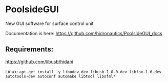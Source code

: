 # PoolsideGUI
New GUI software for surface control unit

Documentation is here: https://github.com/hidronautics/PoolsideGUI_docs

## Requirements: 

https://github.com/libusb/hidapi

Linux:
`apt-get install -y libudev-dev libusb-1.0-0-dev libfox-1.6-dev autotools-dev autoconf automake libtool libsfml*`
